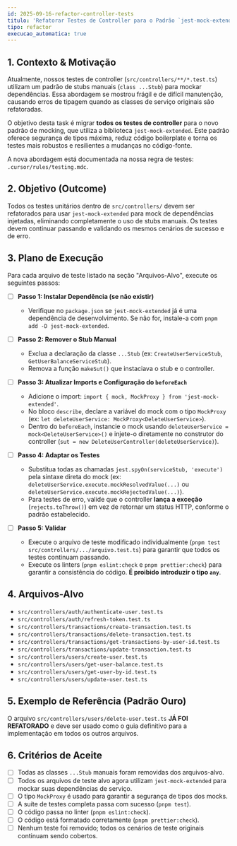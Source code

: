 ```yaml
---
id: 2025-09-16-refactor-controller-tests
titulo: 'Refatorar Testes de Controller para o Padrão `jest-mock-extended`'
tipo: refactor
execucao_automatica: true
---
```


## 1. Contexto & Motivação

Atualmente, nossos testes de controller (`src/controllers/**/*.test.ts`) utilizam um padrão de stubs manuais (`class ...Stub`) para mockar dependências. Essa abordagem se mostrou frágil e de difícil manutenção, causando erros de tipagem quando as classes de serviço originais são refatoradas.

O objetivo desta task é migrar **todos os testes de controller** para o novo padrão de mocking, que utiliza a biblioteca `jest-mock-extended`. Este padrão oferece segurança de tipos máxima, reduz código boilerplate e torna os testes mais robustos e resilientes a mudanças no código-fonte.

A nova abordagem está documentada na nossa regra de testes: `.cursor/rules/testing.mdc`.

## 2. Objetivo (Outcome)

Todos os testes unitários dentro de `src/controllers/` devem ser refatorados para usar `jest-mock-extended` para mock de dependências injetadas, eliminando completamente o uso de stubs manuais. Os testes devem continuar passando e validando os mesmos cenários de sucesso e de erro.

## 3. Plano de Execução

Para cada arquivo de teste listado na seção "Arquivos-Alvo", execute os seguintes passos:

- [ ] **Passo 1: Instalar Dependência (se não existir)**
    - Verifique no `package.json` se `jest-mock-extended` já é uma dependência de desenvolvimento. Se não for, instale-a com `pnpm add -D jest-mock-extended`.

- [ ] **Passo 2: Remover o Stub Manual**
    - Exclua a declaração da classe `...Stub` (ex: `CreateUserServiceStub`, `GetUserBalanceServiceStub`).
    - Remova a função `makeSut()` que instaciava o stub e o controller.

- [ ] **Passo 3: Atualizar Imports e Configuração do `beforeEach`**
    - Adicione o import: `import { mock, MockProxy } from 'jest-mock-extended'`.
    - No bloco `describe`, declare a variável do mock com o tipo `MockProxy` (ex: `let deleteUserService: MockProxy<DeleteUserService>`).
    - Dentro do `beforeEach`, instancie o mock usando `deleteUserService = mock<DeleteUserService>()` e injete-o diretamente no construtor do controller (`sut = new DeleteUserController(deleteUserService)`).

- [ ] **Passo 4: Adaptar os Testes**
    - Substitua todas as chamadas `jest.spyOn(serviceStub, 'execute')` pela sintaxe direta do mock (ex: `deleteUserService.execute.mockResolvedValue(...)` ou `deleteUserService.execute.mockRejectedValue(...)`).
    - Para testes de erro, valide que o controller **lança a exceção** (`rejects.toThrow()`) em vez de retornar um status HTTP, conforme o padrão estabelecido.

- [ ] **Passo 5: Validar**
    - Execute o arquivo de teste modificado individualmente (`pnpm test src/controllers/.../arquivo.test.ts`) para garantir que todos os testes continuam passando.
    - Execute os linters (`pnpm eslint:check` e `pnpm prettier:check`) para garantir a consistência do código. **É proibido introduzir o tipo `any`**.

## 4. Arquivos-Alvo

- `src/controllers/auth/authenticate-user.test.ts`
- `src/controllers/auth/refresh-token.test.ts`
- `src/controllers/transactions/create-transaction.test.ts`
- `src/controllers/transactions/delete-transaction.test.ts`
- `src/controllers/transactions/get-transactions-by-user-id.test.ts`
- `src/controllers/transactions/update-transaction.test.ts`
- `src/controllers/users/create-user.test.ts`
- `src/controllers/users/get-user-balance.test.ts`
- `src/controllers/users/get-user-by-id.test.ts`
- `src/controllers/users/update-user.test.ts`

## 5. Exemplo de Referência (Padrão Ouro)

O arquivo `src/controllers/users/delete-user.test.ts` **JÁ FOI REFATORADO** e deve ser usado como o guia definitivo para a implementação em todos os outros arquivos.

## 6. Critérios de Aceite

- [ ] Todas as classes `...Stub` manuais foram removidas dos arquivos-alvo.
- [ ] Todos os arquivos de teste alvo agora utilizam `jest-mock-extended` para mockar suas dependências de serviço.
- [ ] O tipo `MockProxy` é usado para garantir a segurança de tipos dos mocks.
- [ ] A suíte de testes completa passa com sucesso (`pnpm test`).
- [ ] O código passa no linter (`pnpm eslint:check`).
- [ ] O código está formatado corretamente (`pnpm prettier:check`).
- [ ] Nenhum teste foi removido; todos os cenários de teste originais continuam sendo cobertos.
